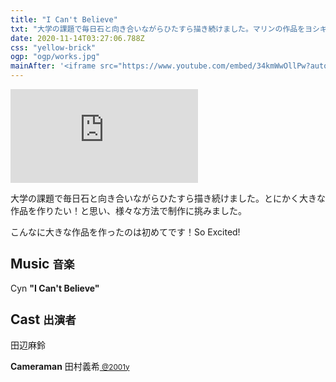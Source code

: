 ```yaml
---
title: "I Can't Believe"
txt: "大学の課題で毎日石と向き合いながらひたすら描き続けました。マリンの作品をヨシキが撮影！"
date: 2020-11-14T03:27:06.788Z
css: "yellow-brick"
ogp: "ogp/works.jpg"
mainAfter: '<iframe src="https://www.youtube.com/embed/34kmWwOllPw?autoplay=1&loop=1&controls=0&disablekb=1&&mute=1&playsinline=1" frameborder="0" allow="accelerometer; autoplay; clipboard-write; encrypted-media; gyroscope; picture-in-picture" allowfullscreen id=bg></iframe>'
---
```

<div class=youtube>
<iframe src="https://www.youtube.com/embed/34kmWwOllPw" frameborder="0" allow="accelerometer; autoplay; clipboard-write; encrypted-media; gyroscope; picture-in-picture" allowfullscreen></iframe>
</div>

大学の課題で毎日石と向き合いながらひたすら描き続けました。とにかく大きな作品を作りたい！と思い、様々な方法で制作に挑みました。

こんなに大きな作品を作ったのは初めてです！So Excited!

## Music <small>音楽</small>

Cyn <b>"I Can't Believe"</b>

## Cast <small>出演者</small>

田辺麻鈴

<b>Cameraman</b> 田村義希<small><a href="http://2001y.me" target=_blank rel="noopener noreferrer"> @2001y</a></small>